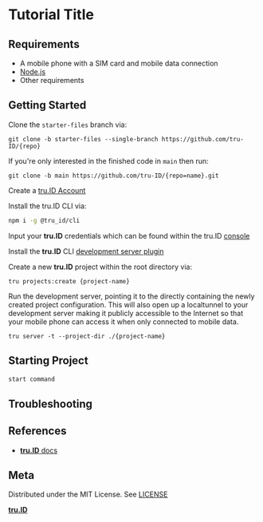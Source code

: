 # Tutorial Title

## Requirements

- A mobile phone with a SIM card and mobile data connection
- [Node.js](https://nodejs.org)
- Other requirements

## Getting Started

Clone the `starter-files` branch via:

```
git clone -b starter-files --single-branch https://github.com/tru-ID/{repo}
```

If you're only interested in the finished code in `main` then run:

```
git clone -b main https://github.com/tru-ID/{repo=name}.git
```

Create a [tru.ID Account](https://tru.id)

Install the tru.ID CLI via:

```bash
npm i -g @tru_id/cli

```

Input your **tru.ID** credentials which can be found within the tru.ID [console](https://developer.tru.id/console)

Install the **tru.ID** CLI [development server plugin](https://github.com/tru-ID/cli-plugin-dev-server)

Create a new **tru.ID** project within the root directory via:

```
tru projects:create {project-name}
```

Run the development server, pointing it to the directly containing the newly created project configuration. This will also open up a localtunnel to your development server making it publicly accessible to the Internet so that your mobile phone can access it when only connected to mobile data.

```
tru server -t --project-dir ./{project-name}
```

## Starting Project

[//]: # 'Include how to restore dependencies and run your project'

```bash
start command

```

## Troubleshooting

[//]: # 'Include troubleshooting guides, if any'

## References

- [**tru.ID** docs](https://developer.tru.id/docs)

## Meta

Distributed under the MIT License. See [LICENSE](https://github.com/tru-ID/{repo-name}/blob/main/LICENSE.md)

[**tru.ID**](https://tru.id)
